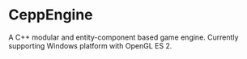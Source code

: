 CeppEngine
==========
A C++ modular and entity-component based game engine. Currently supporting Windows platform with OpenGL ES 2.